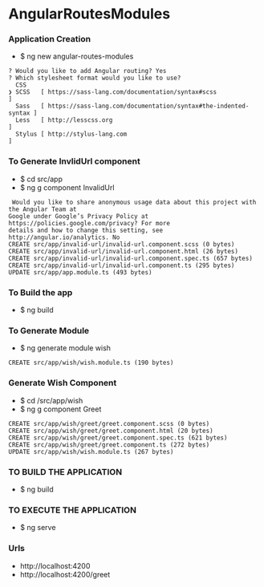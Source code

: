 # AngularRoutesModules

### Application Creation 
* $ ng new angular-routes-modules
```
? Would you like to add Angular routing? Yes
? Which stylesheet format would you like to use? 
  CSS 
❯ SCSS   [ https://sass-lang.com/documentation/syntax#scss                ] 
  Sass   [ https://sass-lang.com/documentation/syntax#the-indented-syntax ] 
  Less   [ http://lesscss.org                                             ] 
  Stylus [ http://stylus-lang.com                                         ] 
```

### To Generate InvlidUrl component 
* $ cd src/app
* $ ng g component InvalidUrl
```
 Would you like to share anonymous usage data about this project with the Angular Team at
Google under Google’s Privacy Policy at https://policies.google.com/privacy? For more
details and how to change this setting, see http://angular.io/analytics. No
CREATE src/app/invalid-url/invalid-url.component.scss (0 bytes)
CREATE src/app/invalid-url/invalid-url.component.html (26 bytes)
CREATE src/app/invalid-url/invalid-url.component.spec.ts (657 bytes)
CREATE src/app/invalid-url/invalid-url.component.ts (295 bytes)
UPDATE src/app/app.module.ts (493 bytes)
```
### To Build the app 
* $ ng build 

### To Generate Module 
* $ ng generate module wish
```
CREATE src/app/wish/wish.module.ts (190 bytes)
```

### Generate Wish Component 
* $ cd /src/app/wish
*  $ ng g component Greet
```
CREATE src/app/wish/greet/greet.component.scss (0 bytes)
CREATE src/app/wish/greet/greet.component.html (20 bytes)
CREATE src/app/wish/greet/greet.component.spec.ts (621 bytes)
CREATE src/app/wish/greet/greet.component.ts (272 bytes)
UPDATE src/app/wish/wish.module.ts (267 bytes)
```

### TO BUILD THE APPLICATION 
* $ ng build 

### TO EXECUTE THE APPLICATION 
* $ ng serve 

### Urls 
* http://localhost:4200
* http://localhost:4200/greet